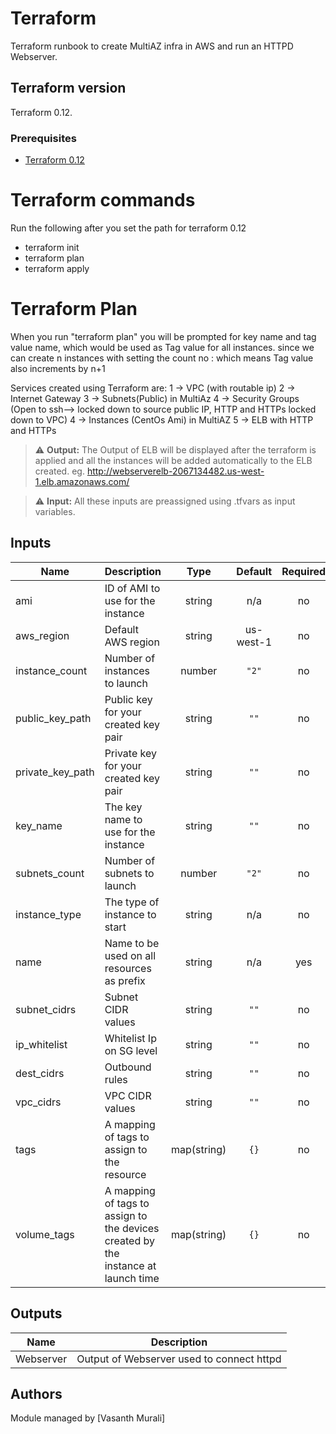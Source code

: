 # Terraform

Terraform runbook to create MultiAZ infra in AWS and run an HTTPD Webserver.

## Terraform version

Terraform 0.12.

### Prerequisites
* [Terraform 0.12](https://releases.hashicorp.com/terraform/0.12/)


# Terraform commands

Run the following after you set the path for terraform 0.12

- terraform init
- terraform plan
- terraform apply

# Terraform Plan

When you run "terraform plan" you will be prompted for key name and tag value name, which would be used as Tag value for all instances.
since we can create n instances with setting the count no : <value> which means Tag value also increments by n+1

Services created using Terraform are:
1 -> VPC (with routable ip)
2 -> Internet Gateway
3 -> Subnets(Public) in MultiAz
4 -> Security Groups (Open to ssh--> locked down to source public IP, HTTP and HTTPs locked down to VPC)
4 -> Instances (CentOs Ami) in MultiAZ
5 -> ELB with HTTP and HTTPs

> :warning: **Output:**
> The Output of ELB will be displayed after the terraform is applied and all the instances
> will be added automatically to the ELB created.
> eg. <http://webserverelb-2067134482.us-west-1.elb.amazonaws.com/>

> :warning: **Input:**
> All these inputs are preassigned using .tfvars as input variables.

<!-- BEGINNING OF TERRAFORM DOCS HOOK -->
## Inputs

| Name | Description | Type | Default | Required |
|------|-------------|:----:|:-----:|:-----:|
| ami | ID of AMI to use for the instance | string | n/a | no |
| aws_region | Default AWS region | string | us-west-1 | no |
| instance\_count | Number of instances to launch | number | `"2"` | no |
| public_key_path | Public key for your created key pair | string | `""` | no |
| private_key_path | Private key for your created key pair | string | `""` | no |
| key\_name | The key name to use for the instance | string | `""` | no |
| subnets\_count | Number of subnets to launch | number | `"2"` | no |
| instance\_type | The type of instance to start | string | n/a | no |
| name | Name to be used on all resources as prefix | string | n/a | yes |
| subnet_cidrs | Subnet CIDR values | string | `""` | no |
| ip_whitelist | Whitelist Ip on SG level | string | `""` | no |
| dest_cidrs  | Outbound rules | string | `""` | no |
| vpc_cidrs | VPC CIDR values | string | `""` | no |
| tags | A mapping of tags to assign to the resource | map(string) | `{}` | no |
| volume\_tags | A mapping of tags to assign to the devices created by the instance at launch time | map(string) | `{}` | no |

## Outputs

| Name | Description |
|------|-------------|
| Webserver | Output of Webserver used to connect httpd |

<!-- END OF TERRAFORM DOCS HOOK -->

## Authors

Module managed by [Vasanth Murali]

